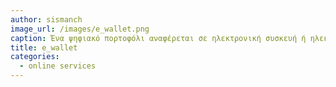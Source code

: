 ```yaml
---
author: sismanch
image_url: /images/e_wallet.png
caption: Ένα ψηφιακό πορτοφόλι αναφέρεται σε ηλεκτρονική συσκευή ή ηλεκτρονική υπηρεσία που επιτρέπει εύκολα και γρήγορα σε ένα άτομο να πραγματοποιεί ηλεκτρονικές αγορές. Οι συναλλαγές μπορεί να γίνουν μέσω υπολογιστή ή με τη χρήση smartphone. Τα χρήματα μπορούν να κατατεθούν πριν από οποιεσδήποτε συναλλαγές ή, ένας τραπεζικός λογαριασμός του χρήστη μπορεί να συνδεθεί με το ψηφιακό πορτοφόλι. Μπορεί επίσης να περιλαμβάνει έγγραφα ταυτοποίησης ή την άδεια οδήγησης και την κάρτα υγείας του χρήστη. 
title: e_wallet
categories:
  - online services
---
```

